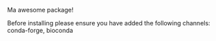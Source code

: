 Ma awesome package!


Before installing please ensure you have added the following channels: conda-forge, bioconda
